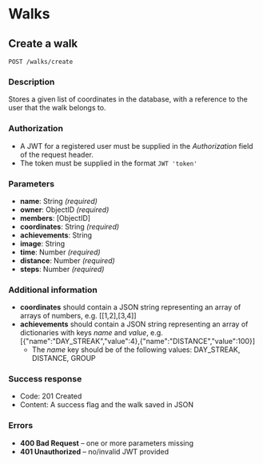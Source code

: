 # Walks

## Create a walk

```
POST /walks/create
```

### Description

Stores a given list of coordinates in the database, with a reference to the user that the walk belongs to.

### Authorization

- A JWT for a registered user must be supplied in the _Authorization_ field of the request header.
- The token must be supplied in the format `JWT 'token'`

### Parameters

- **name**: String _(required)_
- **owner**: ObjectID _(required)_
- **members**: [ObjectID]
- **coordinates**: String _(required)_
- **achievements**: String
- **image**: String
- **time**: Number _(required)_
- **distance**: Number _(required)_
- **steps**: Number _(required)_
  
### Additional information

- **coordinates** should contain a JSON string representing an array of arrays of numbers, e.g. [[1,2],[3,4]]
- **achievements** should contain a JSON string representing an array of dictionaries with keys _name_ and _value_, e.g. [{"name":"DAY_STREAK","value":4},{"name":"DISTANCE","value":100}]
  - The _name_ key should be of the following values: DAY_STREAK, DISTANCE, GROUP

### Success response

- Code: 201 Created
- Content: A success flag and the walk saved in JSON

### Errors

- **400 Bad Request** – one or more parameters missing
- **401 Unauthorized** – no/invalid JWT provided
